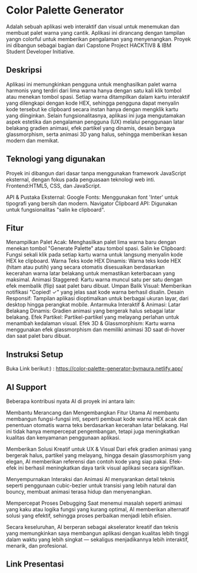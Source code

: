 # Color Palette Generator

Adalah sebuah aplikasi web interaktif dan visual untuk menemukan dan membuat palet warna yang cantik. Aplikasi ini dirancang dengan tampilan yangn colorful untuk memberikan pengalaman yang menyenangkan. Proyek ini dibangun sebagai bagian dari Capstone Project HACKTIV8 & IBM Student Developer Initiative.

## Deskripsi

Aplikasi ini memungkinkan pengguna untuk menghasilkan palet warna harmonis yang terdiri dari lima warna hanya dengan satu kali klik tombol atau menekan tombol spasi. Setiap warna ditampilkan dalam kartu interaktif yang dilengkapi dengan kode HEX, sehingga pengguna dapat menyalin kode tersebut ke clipboard secara instan hanya dengan mengklik kartu yang diinginkan.
Selain fungsionalitasnya, aplikasi ini juga mengutamakan aspek estetika dan pengalaman pengguna (UX) melalui penggunaan latar belakang gradien animasi, efek partikel yang dinamis, desain bergaya glassmorphism, serta animasi 3D yang halus, sehingga memberikan kesan modern dan memikat.

## Teknologi yang digunakan

Proyek ini dibangun dari dasar tanpa menggunakan framework JavaScript eksternal, dengan fokus pada penguasaan teknologi web inti.
Frontend:HTML5, CSS, dan JavaScript.

API & Pustaka Eksternal:
Google Fonts: Menggunakan font 'Inter' untuk tipografi yang bersih dan modern.
Navigator Clipboard API: Digunakan untuk fungsionalitas "salin ke clipboard".

## Fitur

Menampilkan Palet Acak: Menghasilkan palet lima warna baru dengan menekan tombol "Generate Palette" atau tombol spasi.
Salin ke Clipboard: Fungsi sekali klik pada setiap kartu warna untuk langsung menyalin kode HEX ke clipboard.
Warna Teks kode HEX Dinamis: Warna teks kode HEX (hitam atau putih) yang secara otomatis disesuaikan berdasarkan kecerahan warna latar belakang untuk memastikan keterbacaan yang maksimal.
Animasi Staggered: Kartu warna muncul satu per satu dengan efek membalik (flip) saat palet baru dibuat.
Umpan Balik Visual: Memberikan notifikasi "Copied! ✓" yang jelas saat kode warna berhasil disalin.
Desain Responsif: Tampilan aplikasi dioptimalkan untuk berbagai ukuran layar, dari desktop hingga perangkat mobile.
Antarmuka Interaktif & Animasi:
Latar Belakang Dinamis: Gradien animasi yang bergerak halus sebagai latar belakang.
Efek Partikel: Partikel-partikel yang melayang perlahan untuk menambah kedalaman visual.
Efek 3D & Glassmorphism: Kartu warna menggunakan efek glassmorphism dan memiliki animasi 3D saat di-hover dan saat palet baru dibuat.

## Instruksi Setup

Buka Link berikut:) :
https://color-palette-generator-bymaura.netlify.app/

## AI Support

Beberapa kontribusi nyata AI di proyek ini antara lain:

Membantu Merancang dan Mengembangkan Fitur Utama
AI membantu membangun fungsi-fungsi inti, seperti pembuat kode warna HEX acak dan penentuan otomatis warna teks berdasarkan kecerahan latar belakang. Hal ini tidak hanya mempercepat pengembangan, tetapi juga meningkatkan kualitas dan kenyamanan penggunaan aplikasi.

Memberikan Solusi Kreatif untuk UX & Visual
Dari efek gradien animasi yang bergerak halus, partikel yang melayang, hingga desain glassmorphism yang elegan, AI memberikan referensi dan contoh kode yang siap pakai. Efek-efek ini berhasil meningkatkan daya tarik visual aplikasi secara signifikan.

Menyempurnakan Interaksi dan Animasi
AI menyarankan detail teknis seperti penggunaan cubic-bezier untuk transisi yang lebih natural dan bouncy, membuat animasi terasa hidup dan menyenangkan.

Mempercepat Proses Debugging
Saat menemui masalah seperti animasi yang kaku atau logika fungsi yang kurang optimal, AI memberikan alternatif solusi yang efektif, sehingga proses perbaikan menjadi lebih efisien.

Secara keseluruhan, AI berperan sebagai akselerator kreatif dan teknis yang memungkinkan saya membangun aplikasi dengan kualitas lebih tinggi dalam waktu yang lebih singkat — sekaligus menjadikannya lebih interaktif, menarik, dan profesional.

## Link Presentasi
